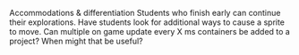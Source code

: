 Accommodations & differentiation
Students who finish early can continue their explorations.
Have students look for additional ways to cause a sprite to move.
Can multiple on game update every X ms containers be added to a project? When might that be useful?
